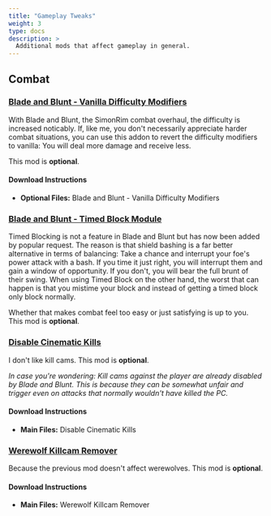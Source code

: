 ```yaml
---
title: "Gameplay Tweaks"
weight: 3
type: docs
description: >
  Additional mods that affect gameplay in general.
---
```


## Combat

### [Blade and Blunt - Vanilla Difficulty Modifiers](https://www.nexusmods.com/skyrimspecialedition/mods/34549?tab=files)

With Blade and Blunt, the SimonRim combat overhaul, the difficulty is increased noticably. If, like me, you don't necessarily appreciate harder combat situations, you can use this addon to revert the difficulty modifiers to vanilla: You will deal more damage and receive less.

This mod is **optional**.

#### Download Instructions

- **Optional Files:** Blade and Blunt - Vanilla Difficulty Modifiers

### [Blade and Blunt - Timed Block Module](https://www.nexusmods.com/skyrimspecialedition/mods/34549?tab=files)

Timed Blocking is not a feature in Blade and Blunt but has now been added by popular request. The reason is that shield bashing is a far better alternative in terms of balancing: Take a chance and interrupt your foe's power attack with a bash. If you time it just right, you will interrupt them and gain a window of opportunity. If you don't, you will bear the full brunt of their swing. When using Timed Block on the other hand, the worst that can happen is that you mistime your block and instead of getting a timed block only block normally.

Whether that makes combat feel too easy or just satisfying is up to you. This mod is **optional**.

### [Disable Cinematic Kills](https://www.nexusmods.com/skyrimspecialedition/mods/169?tab=files)

I don't like kill cams. This mod is **optional**.

*In case you're wondering: Kill cams against the player are already disabled by Blade and Blunt. This is because they can be somewhat unfair and trigger even on attacks that normally wouldn't have killed the PC.*

#### Download Instructions

- **Main Files:** Disable Cinematic Kills

### [Werewolf Killcam Remover](https://www.nexusmods.com/skyrimspecialedition/mods/41925?tab=files)

Because the previous mod doesn't affect werewolves. This mod is **optional**.

#### Download Instructions

- **Main Files:** Werewolf Killcam Remover